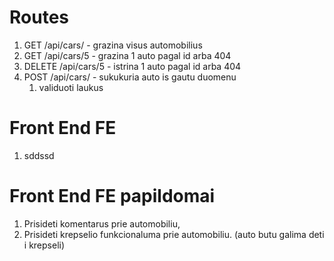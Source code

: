 # Routes

1. GET /api/cars/ - grazina visus automobilius
2. GET /api/cars/5 - grazina 1 auto pagal id arba 404
3. DELETE /api/cars/5 - istrina 1 auto pagal id arba 404
4. POST /api/cars/ - sukukuria auto is gautu duomenu
   1. validuoti laukus



# Front End FE

1. sddssd



# Front End FE papildomai

1. Prisideti komentarus prie automobiliu,
2. Prisideti krepselio funkcionaluma prie automobiliu. (auto butu galima deti i krepseli)